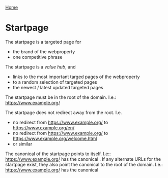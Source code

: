 [Home](readme.md)

# Startpage

The startpage is a targeted page for 

* the brand of the webproperty
* one competitive phrase

The startpage is a *value hub*, and 

 * links to the most important targed pages of the webproperty 
 * to a random selection of targeted pages
 * the newest / latest updated targeted pages

The startpage must be in the root of the domain. I.e.: https://www.example.org/

The startpage does not redirect away from the root. I.e. 

 * no redirect from https://www.example.org/ to https://www.example.org/en/
 * no redirect from https://www.example.org/ to https://www.example.org/welcome.html
 * or similar 

The canonical of the startpage points to itself. I.e:: https://www.example.org/ has the canonical <link rel="canonical" href="https://www.example.com/" />. If any alternate URLs for the startpage exist, they also point the canonical to the root of the domain. I.e.: https://www.example.org/ has the canonical <link rel="canonical" href="https://www.example.com/" /> 


